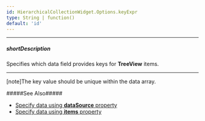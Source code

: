 ```yaml
---
id: HierarchicalCollectionWidget.Options.keyExpr
type: String | function()
default: 'id'
---
```

---
##### shortDescription
Specifies which data field provides keys for **TreeView** items.

---
[note]The key value should be unique within the data array.

#####See Also#####
- [Specify data using **dataSource** property](/api-reference/10%20UI%20Components/dxTreeView/1%20Configuration/dataSource.md '/Documentation/ApiReference/UI_Components/dxTreeView/Configuration/#dataSource')
- [Specify data using **items** property](/api-reference/10%20UI%20Components/dxTreeView/1%20Configuration/items '/Documentation/ApiReference/UI_Components/dxTreeView/Configuration/items/')
